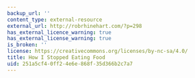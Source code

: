 ```yaml
---
backup_url: ''
content_type: external-resource
external_url: http://robrhinehart.com/?p=298
has_external_licence_warning: true
has_external_license_warning: true
is_broken: ''
license: https://creativecommons.org/licenses/by-nc-sa/4.0/
title: How I Stopped Eating Food
uid: 251a5cf4-0ff2-4e6e-868f-35d366b2c7a7
---
```

